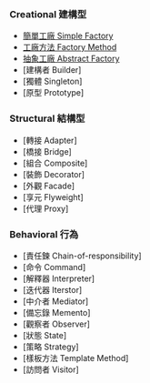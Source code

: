 ### Creational 建構型
 - [簡單工廠 Simple Factory](php/simple-factory.php)
 - [工廠方法 Factory Method](php/factory-pattern.php)
 - [抽象工廠 Abstract Factory](php/)
 - [建構者 Builder]
 - [獨體 Singleton]
 - [原型 Prototype]

### Structural 結構型
 - [轉接 Adapter]
 - [橋接 Bridge]
 - [組合 Composite]
 - [裝飾 Decorator]
 - [外觀 Facade]
 - [享元 Flyweight]
 - [代理 Proxy]

### Behavioral 行為
 - [責任鍊 Chain-of-responsibility]
 - [命令 Command]
 - [解釋器 Interpreter]
 - [迭代器 Iterstor]
 - [中介者 Mediator]
 - [備忘錄 Memento]
 - [觀察者 Observer]
 - [狀態 State]
 - [策略 Strategy]
 - [樣板方法 Template Method]
 - [訪問者 Visitor]
